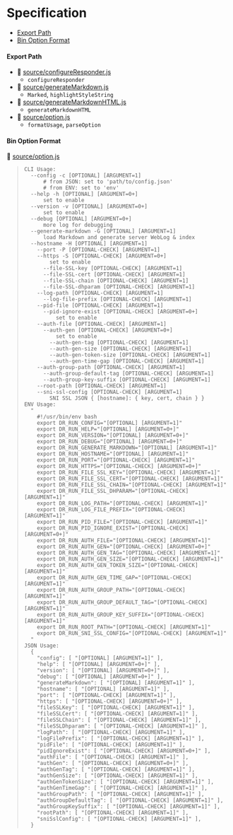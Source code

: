 # Specification

* [Export Path](#export-path)
* [Bin Option Format](#bin-option-format)

#### Export Path
+ 📄 [source/configureResponder.js](source/configureResponder.js)
  - `configureResponder`
+ 📄 [source/generateMarkdown.js](source/generateMarkdown.js)
  - `Marked`, `highlightStyleString`
+ 📄 [source/generateMarkdownHTML.js](source/generateMarkdownHTML.js)
  - `generateMarkdownHTML`
+ 📄 [source/option.js](source/option.js)
  - `formatUsage`, `parseOption`

#### Bin Option Format
📄 [source/option.js](source/option.js)
> ```
> CLI Usage:
>   --config -c [OPTIONAL] [ARGUMENT=1]
>       # from JSON: set to 'path/to/config.json'
>       # from ENV: set to 'env'
>   --help -h [OPTIONAL] [ARGUMENT=0+]
>       set to enable
>   --version -v [OPTIONAL] [ARGUMENT=0+]
>       set to enable
>   --debug [OPTIONAL] [ARGUMENT=0+]
>       more log for debugging
>   --generate-markdown -G [OPTIONAL] [ARGUMENT=1]
>       load Markdown and generate server WebLog & index
>   --hostname -H [OPTIONAL] [ARGUMENT=1]
>     --port -P [OPTIONAL-CHECK] [ARGUMENT=1]
>     --https -S [OPTIONAL-CHECK] [ARGUMENT=0+]
>         set to enable
>       --file-SSL-key [OPTIONAL-CHECK] [ARGUMENT=1]
>       --file-SSL-cert [OPTIONAL-CHECK] [ARGUMENT=1]
>       --file-SSL-chain [OPTIONAL-CHECK] [ARGUMENT=1]
>       --file-SSL-dhparam [OPTIONAL-CHECK] [ARGUMENT=1]
>     --log-path [OPTIONAL-CHECK] [ARGUMENT=1]
>       --log-file-prefix [OPTIONAL-CHECK] [ARGUMENT=1]
>     --pid-file [OPTIONAL-CHECK] [ARGUMENT=1]
>       --pid-ignore-exist [OPTIONAL-CHECK] [ARGUMENT=0+]
>           set to enable
>     --auth-file [OPTIONAL-CHECK] [ARGUMENT=1]
>       --auth-gen [OPTIONAL-CHECK] [ARGUMENT=0+]
>           set to enable
>         --auth-gen-tag [OPTIONAL-CHECK] [ARGUMENT=1]
>         --auth-gen-size [OPTIONAL-CHECK] [ARGUMENT=1]
>         --auth-gen-token-size [OPTIONAL-CHECK] [ARGUMENT=1]
>         --auth-gen-time-gap [OPTIONAL-CHECK] [ARGUMENT=1]
>     --auth-group-path [OPTIONAL-CHECK] [ARGUMENT=1]
>       --auth-group-default-tag [OPTIONAL-CHECK] [ARGUMENT=1]
>       --auth-group-key-suffix [OPTIONAL-CHECK] [ARGUMENT=1]
>     --root-path [OPTIONAL-CHECK] [ARGUMENT=1]
>     --sni-ssl-config [OPTIONAL-CHECK] [ARGUMENT=1]
>         SNI SSL JSON { [hostname]: { key, cert, chain } }
> ENV Usage:
>   "
>     #!/usr/bin/env bash
>     export DR_RUN_CONFIG="[OPTIONAL] [ARGUMENT=1]"
>     export DR_RUN_HELP="[OPTIONAL] [ARGUMENT=0+]"
>     export DR_RUN_VERSION="[OPTIONAL] [ARGUMENT=0+]"
>     export DR_RUN_DEBUG="[OPTIONAL] [ARGUMENT=0+]"
>     export DR_RUN_GENERATE_MARKDOWN="[OPTIONAL] [ARGUMENT=1]"
>     export DR_RUN_HOSTNAME="[OPTIONAL] [ARGUMENT=1]"
>     export DR_RUN_PORT="[OPTIONAL-CHECK] [ARGUMENT=1]"
>     export DR_RUN_HTTPS="[OPTIONAL-CHECK] [ARGUMENT=0+]"
>     export DR_RUN_FILE_SSL_KEY="[OPTIONAL-CHECK] [ARGUMENT=1]"
>     export DR_RUN_FILE_SSL_CERT="[OPTIONAL-CHECK] [ARGUMENT=1]"
>     export DR_RUN_FILE_SSL_CHAIN="[OPTIONAL-CHECK] [ARGUMENT=1]"
>     export DR_RUN_FILE_SSL_DHPARAM="[OPTIONAL-CHECK] [ARGUMENT=1]"
>     export DR_RUN_LOG_PATH="[OPTIONAL-CHECK] [ARGUMENT=1]"
>     export DR_RUN_LOG_FILE_PREFIX="[OPTIONAL-CHECK] [ARGUMENT=1]"
>     export DR_RUN_PID_FILE="[OPTIONAL-CHECK] [ARGUMENT=1]"
>     export DR_RUN_PID_IGNORE_EXIST="[OPTIONAL-CHECK] [ARGUMENT=0+]"
>     export DR_RUN_AUTH_FILE="[OPTIONAL-CHECK] [ARGUMENT=1]"
>     export DR_RUN_AUTH_GEN="[OPTIONAL-CHECK] [ARGUMENT=0+]"
>     export DR_RUN_AUTH_GEN_TAG="[OPTIONAL-CHECK] [ARGUMENT=1]"
>     export DR_RUN_AUTH_GEN_SIZE="[OPTIONAL-CHECK] [ARGUMENT=1]"
>     export DR_RUN_AUTH_GEN_TOKEN_SIZE="[OPTIONAL-CHECK] [ARGUMENT=1]"
>     export DR_RUN_AUTH_GEN_TIME_GAP="[OPTIONAL-CHECK] [ARGUMENT=1]"
>     export DR_RUN_AUTH_GROUP_PATH="[OPTIONAL-CHECK] [ARGUMENT=1]"
>     export DR_RUN_AUTH_GROUP_DEFAULT_TAG="[OPTIONAL-CHECK] [ARGUMENT=1]"
>     export DR_RUN_AUTH_GROUP_KEY_SUFFIX="[OPTIONAL-CHECK] [ARGUMENT=1]"
>     export DR_RUN_ROOT_PATH="[OPTIONAL-CHECK] [ARGUMENT=1]"
>     export DR_RUN_SNI_SSL_CONFIG="[OPTIONAL-CHECK] [ARGUMENT=1]"
>   "
> JSON Usage:
>   {
>     "config": [ "[OPTIONAL] [ARGUMENT=1]" ],
>     "help": [ "[OPTIONAL] [ARGUMENT=0+]" ],
>     "version": [ "[OPTIONAL] [ARGUMENT=0+]" ],
>     "debug": [ "[OPTIONAL] [ARGUMENT=0+]" ],
>     "generateMarkdown": [ "[OPTIONAL] [ARGUMENT=1]" ],
>     "hostname": [ "[OPTIONAL] [ARGUMENT=1]" ],
>     "port": [ "[OPTIONAL-CHECK] [ARGUMENT=1]" ],
>     "https": [ "[OPTIONAL-CHECK] [ARGUMENT=0+]" ],
>     "fileSSLKey": [ "[OPTIONAL-CHECK] [ARGUMENT=1]" ],
>     "fileSSLCert": [ "[OPTIONAL-CHECK] [ARGUMENT=1]" ],
>     "fileSSLChain": [ "[OPTIONAL-CHECK] [ARGUMENT=1]" ],
>     "fileSSLDhparam": [ "[OPTIONAL-CHECK] [ARGUMENT=1]" ],
>     "logPath": [ "[OPTIONAL-CHECK] [ARGUMENT=1]" ],
>     "logFilePrefix": [ "[OPTIONAL-CHECK] [ARGUMENT=1]" ],
>     "pidFile": [ "[OPTIONAL-CHECK] [ARGUMENT=1]" ],
>     "pidIgnoreExist": [ "[OPTIONAL-CHECK] [ARGUMENT=0+]" ],
>     "authFile": [ "[OPTIONAL-CHECK] [ARGUMENT=1]" ],
>     "authGen": [ "[OPTIONAL-CHECK] [ARGUMENT=0+]" ],
>     "authGenTag": [ "[OPTIONAL-CHECK] [ARGUMENT=1]" ],
>     "authGenSize": [ "[OPTIONAL-CHECK] [ARGUMENT=1]" ],
>     "authGenTokenSize": [ "[OPTIONAL-CHECK] [ARGUMENT=1]" ],
>     "authGenTimeGap": [ "[OPTIONAL-CHECK] [ARGUMENT=1]" ],
>     "authGroupPath": [ "[OPTIONAL-CHECK] [ARGUMENT=1]" ],
>     "authGroupDefaultTag": [ "[OPTIONAL-CHECK] [ARGUMENT=1]" ],
>     "authGroupKeySuffix": [ "[OPTIONAL-CHECK] [ARGUMENT=1]" ],
>     "rootPath": [ "[OPTIONAL-CHECK] [ARGUMENT=1]" ],
>     "sniSslConfig": [ "[OPTIONAL-CHECK] [ARGUMENT=1]" ],
>   }
> ```
